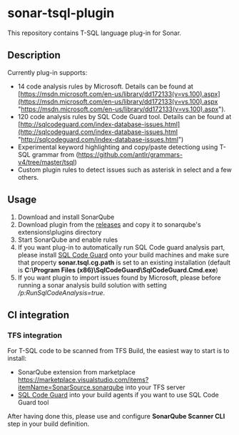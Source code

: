# sonar-tsql-plugin
This repository contains T-SQL language plug-in for Sonar.

## Description ##
Currently plug-in supports:

- 14 code analysis rules by Microsoft. Details can be found at [https://msdn.microsoft.com/en-us/library/dd172133(v=vs.100).aspx](https://msdn.microsoft.com/en-us/library/dd172133(v=vs.100).aspx "https://msdn.microsoft.com/en-us/library/dd172133(v=vs.100).aspx").
- 120 code analysis rules by SQL Code Guard tool. Details can be found at [http://sqlcodeguard.com/index-database-issues.html](http://sqlcodeguard.com/index-database-issues.html "http://sqlcodeguard.com/index-database-issues.html")
- Experimental keyword highlighting and copy/paste detectiong using T-SQL grammar from (https://github.com/antlr/grammars-v4/tree/master/tsql)
- Custom plugin rules to detect issues such as asterisk in select and a few others.

 

## Usage ##

1. Download and install SonarQube
2. Download plugin from the [releases](https://github.com/gretard/sonar-tsql-plugin/releases) and copy it to sonarqube's extensions\plugins directory
3. Start SonarQube and enable rules
4. If you want plug-in to automatically run SQL Code guard analysis part, please install [SQL Code Guard](http://sqlcodeguard.com/ "SQL Code Guard") onto your build machines and make sure that property **sonar.tsql.cg.path** is set to an existing installation (default is **C:\\Program Files (x86)\\SqlCodeGuard\\SqlCodeGuard.Cmd.exe**)
5. If you want plugin to import issues found by Microsoft, please before running a sonar analysis build solution with setting */p:RunSqlCodeAnalysis=true*. 

## CI integration ##
### TFS integration ###

For T-SQL code to be scanned from TFS Build, the easiest way to start is to install:

 - SonarQube extension from marketplace https://marketplace.visualstudio.com/items?itemName=SonarSource.sonarqube into your TFS server
 - [SQL Code Guard](http://sqlcodeguard.com/ "SQL Code Guard") into your build agents if you want to use SQL Code Guard tool

After having done this, please use and configure **SonarQube Scanner CLI** step in your build definition. 




